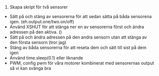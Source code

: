 1. Skapa skript för två sensorer
- Sätt på och stäng av sensorerna för att sedan sätta på båda sensorena igen. (eh.output.one/two.on/off)
- Använd XSHUT för att stänga ner en av sensorerna först och ändra adressen på den aktiva. ()
- Sätt på och ändra adressen på den andra sensorn utan att stänga av den första sensorn (tror jag)
- Stäng av båda sensorerna för att reseta dem och sätt till sist på dem igen
- Använd time.sleep(0.1) eller liknande
- PWM, config pwm för våra motorer kombinerat med sensorernas output så vi kan svänga bra
